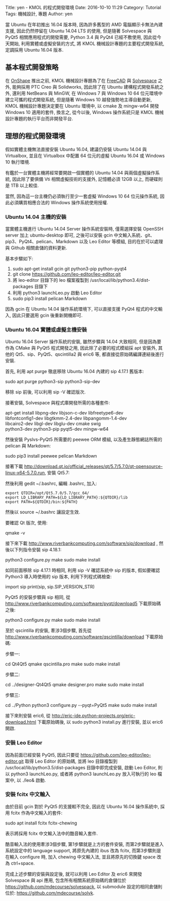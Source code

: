 Title: yen - KMOL 的程式開發環境
Date: 2016-10-10 11:29
Category: Tutorial
Tags: 機械設計, 專題
Author: yen

當 Ubuntu 在年初推出 16.04 版本時, 因為許多舊型的 AMD 電腦顯示卡無法內建支援, 因此仍然停留在 Ubuntu 14.04 LTS 的使用, 但是隨著 Solvespace 與 PyQt5 相關應用程式的開發需要, Python 3.4 與 PyQt4 已經不敷使用, 因此從今天開始, 利用實體或虛擬安裝的方式, 將 KMOL 機械設計專題的主要程式開發系統, 定調採用 Ubuntu 16.04 版本.

<!-- PELICAN_END_SUMMARY -->

## 基本程式開發策略

在 <a href="https://www.onshape.com/">OnShape</a> 推出之前, KMOL 機械設計專題為了在 <a href="http://www.freecadweb.org/">FreeCAD</a> 與 <a href="http://solvespace.com">Solvespace</a> 之外, 能夠採用 PTC Creo 與 Solidworks, 因此除了在 Ubuntu 建構程式開發系統之外, 還利用 NetBeans 與 MinGW, 在 Windows 7 與 Windows 10 64 位元環境中建立可攜的程式開發系統, 但是隨著 Windows 10 越發強勢地主導自動更新, KMOL 機械設計專題決定要在 Ubuntu 環境中, 以 cmake 及 mingw-w64 開發 Windows 10 適用的套件, 換言之, 從今以後, Windows 操作系統只是 KMOL 機械設計專題的執行平台而非開發平台.

## 理想的程式開發環境

假如實體主機無法直接安裝 Ubuntu 16.04, 建議仍安裝 Ubuntu 14.04 與 Virtualbox, 並且在 Virtualbox 中配置 64 位元的虛擬 Ubuntu 16.04 或 Windows 10 執行環境.

有鑑於一台實體主機將經常要開啟一個實體的 Ubuntu 14.04 與兩個虛擬操作系統, 因此除了要俱備 Vti 相關虛擬技術的支援外, 記憶體必須 12GB 以上, 而硬碟則是 1TB 以上較佳.

當然, 因為這一台主機仍必須執行至少一套虛擬 Windows 10 64 位元操作系統, 因此必須購買相應合法的 Windows 操作系統使用授權.

### Ubuntu 14.04 主機的安裝

當實體主機進行 Ubuntu 14.04 Server 操作系統安裝時, 僅需選擇安裝 OpenSSH server 加上 ubuntu-desktop 即可, 之後可以安裝 gcin 中文輸入系統、git、pip3、PyQt4、pelican、Markdown 以及 Leo Editor 等模組, 目的在於可以處理與 Github 相關倉儲的資料更新.

基本步驟如下:

1. sudo apt-get install gcin git python3-pip python-pyqt4
2. git clone https://github.com/leo-editor/leo-editor.git
3. 將 leo-editor 目錄下的 leo 檔案複製到 /usr/local/lib/python3.4/dist-packages 目錄下
4. 利用 python3 launchLeo.py 啟動 Leo Editor
5. sudo pip3 install pelican Markdown

因為 gcin 在 Ubuntu 14.04 操作系統環境下, 可以直接支援 PyQt4 程式的中文輸入, 因此只要選用 gcin 後重新開機即可.

### Ubuntu 16.04 實體或虛擬主機安裝

Ubuntu 16.04 Server 操作系統的安裝, 雖然步驟與 14.04 大致相同, 但是因為要作為 CMake 與 PyQt5 程式開發之用, 因此除了必要的程式模組採 apt 安裝外, 其他的 Qt5、sip、PyQt5、qscintilla2 與 eric6 等, 都直接從原始碼編譯連結後進行安裝.

首先, 利用 apt purge 徹底移除 Ubuntu 16.04 內建的 sip 4.17.1 舊版本:

sudo apt purge python3-sip python3-sip-dev

移除 sip 前後, 可以利用 sip -V 確認版次.

接著安裝, Solvespace 與程式庫開發所需的各種套件:

apt-get install libpng-dev libjson-c-dev libfreetype6-dev \
                libfontconfig1-dev libgtkmm-2.4-dev libpangomm-1.4-dev \
                libcairo2-dev libgl-dev libglu-dev cmake swig \
                python3-dev python3-pip pyqt5-dev mingw-w64
                
然後安裝 Pyslvs-PyQt5 所需要的 peewee ORM 模組, 以及產生靜態網誌所需的 pelican 與 Markdown:

sudo pip3 install peewee pelican Markdown

接著下載 <a href="http://download.qt.io/official_releases/qt/5.7/5.7.0/qt-opensource-linux-x64-5.7.0.run">http://download.qt.io/official_releases/qt/5.7/5.7.0/qt-opensource-linux-x64-5.7.0.run</a>, 安裝 Qt5.7:

然後利用 gedit ~/.bashrc, 編輯 .bashrc, 加入:

    export QTDIR=/opt/Qt5.7.0/5.7/gcc_64/ 
    export LD_LIBRARY_PATH=${LD_LIBRARY_PATH}:${QTDIR}/lib 
    export PATH=${QTDIR}/bin:${PATH} 
    
然後以 source ~/.bashrc 讓設定生效.

要確認 Qt 版次, 使用:

qmake -v

接下來下載 <a href="http://www.riverbankcomputing.com/software/sip/download ">http://www.riverbankcomputing.com/software/sip/download </a>, 然後以下列指令安裝 sip 4.18.1:

python3 configure.py 
make
sudo make install

如同前面移除 sip 4.17.1 時相同, 利用  sip -V 確認系統中 sip 的版本, 假如要確認 Python3 導入時使用的 sip 版本, 利用下列程式碼檢查:

import sip
print(sip, sip.SIP_VERSION_STR)

PyQt5 的安裝步驟與 sip 相同, 從 <a href="http://www.riverbankcomputing.com/software/pyqt/download5">http://www.riverbankcomputing.com/software/pyqt/download5</a> 下載原始碼之後:

python3 configure.py 
make
sudo make install

至於 qscintilla 的安裝, 牽涉3個步驟, 首先從 <a href="http://www.riverbankcomputing.com/software/qscintilla/download">http://www.riverbankcomputing.com/software/qscintilla/download</a> 下載原始碼:

步驟一:

cd Qt4Qt5
qmake qscintilla.pro
make
sudo make install

步驟二:

cd ../designer-Qt4Qt5
qmake designer.pro
make
sudo make install

步驟三:

cd ../Python
python3 configure.py --pyqt=PyQt5
make
sudo make install

接下來則安裝 eric6, 從 <a href="http://eric-ide.python-projects.org/eric-download.html">http://eric-ide.python-projects.org/eric-download.html</a> 下載原始碼後, 以 sudo python3 install.py 進行安裝, 並以 eric6 開啟.

### 安裝 Leo Editor

因為前面已經安裝 PyQt5, 因此只要從 <a href="https://github.com/leo-editor/leo-editor.git">https://github.com/leo-editor/leo-editor.git</a> 取得 Leo Editor 的原始碼, 並將 leo 目錄複製到 /usr/local/lib/python3.5/dist-packages 目錄中即完成安裝, 啟動 Leo Editor, 則以 python3 launchLeo.py, 或者將 python3 launchLeo.py 放入可執行的 leo 檔案中, 以 ./leo& 啟動.

### 安裝 fcitx 中文輸入

由於目前 gcin 對於 PyQt5 的支援較不完全, 因此在 Ubuntu 16.04 操作系統中, 採用 fcitx 作為中文輸入的套件:

sudo apt install fcitx fcitx-chewing

表示將採用 fcitx 中文輸入法中的酷音輸入套件.

酷音輸入法的使用牽涉3個步驟, 第1步驟就是上方的套件安裝, 而第2步驟就是進入系統設定中的 language support, 將原先內建的 ibus 改為 fcitx, 而第3步驟則是在輸入 configure 時, 加入 chewing 中文輸入法, 並且將原先的切換鍵 space 改為 ctrl+space.

完成上述步驟的安裝與設定後, 就可以利用 Leo Editor 及 eric6 來開發 Solvespace 與 api 應用, 包含所有相關系統原始碼的倉儲位於 <a href="https://github.com/mdecourse/solvespack">https://github.com/mdecourse/solvespack</a>, 以 submodule  設定的相同倉儲則位於: <a href="https://github.com/mdecourse/solvk">https://github.com/mdecourse/solvk</a>.